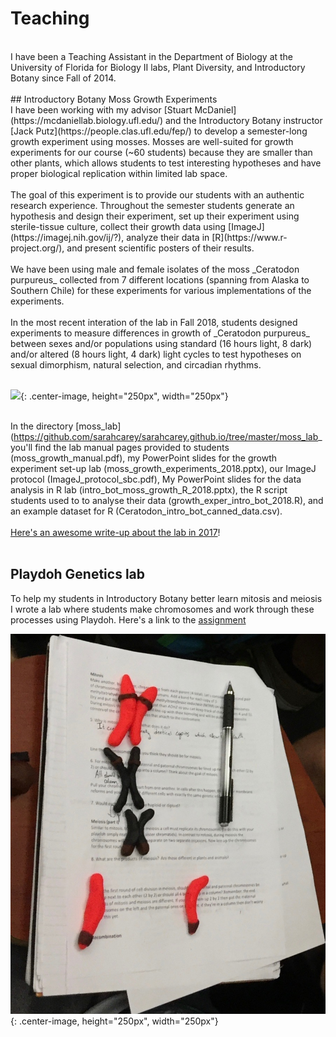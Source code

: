 # Teaching
<br/>
I have been a Teaching Assistant in the Department of Biology at the University of Florida for Biology II labs, Plant Diversity, and Introductory Botany since Fall of 2014. 
<br/><br/>
## Introductory Botany Moss Growth Experiments
<br/>
I have been working with my advisor [Stuart McDaniel](https://mcdaniellab.biology.ufl.edu/) and the Introductory Botany instructor [Jack Putz](https://people.clas.ufl.edu/fep/) to develop a semester-long growth experiment using mosses. Mosses are well-suited for growth experiments for our course (~60 students) because they are smaller than other plants, which allows students to test interesting hypotheses and have proper biological replication within limited lab space. 
<br/><br/>
The goal of this experiment is to provide our students with an authentic research experience. Throughout the semester students generate an hypothesis and design their experiment, set up their experiment using sterile-tissue culture, collect their growth data using [ImageJ](https://imagej.nih.gov/ij/?), analyze their data in [R](https://www.r-project.org/), and present scientific posters of their results. 
<br/><br/>
We have been using male and female isolates of the moss _Ceratodon purpureus_ collected from 7 different locations (spanning from Alaska to Southern Chile) for these experiments for various implementations of the experiments.
<br/><br/>
In the most recent interation of the lab in Fall 2018, students designed experiments to measure differences in growth of _Ceratodon purpureus_ between sexes and/or populations using standard (16 hours light, 8 dark) and/or altered (8 hours light, 4 dark) light cycles to test hypotheses on sexual dimorphism, natural selection, and circadian rhythms. 
<br/><br/>

![](/moss_lab/R_lab.JPG){: .center-image, height="250px", width="250px"}<br/><br/>

In the directory [moss_lab](https://github.com/sarahcarey/sarahcarey.github.io/tree/master/moss_lab_ you'll find the lab manual pages provided to students (moss_growth_manual.pdf), my PowerPoint slides for the growth experiment set-up lab (moss_growth_experiments_2018.pptx), our ImageJ protocol (ImageJ_protocol_sbc.pdf), My PowerPoint slides for the data analysis in R lab (intro_bot_moss_growth_R_2018.pptx), the R script students used to to analyse their data (growth_exper_intro_bot_2018.R), and an example dataset for R (Ceratodon_intro_bot_canned_data.csv).
<br/><br/>
[Here's an awesome write-up about the lab in 2017](https://publications.clas.ufl.edu/ytori-magazine/ytori-spring-2018/lil-mosses/)!
<br/>
<br/>
## Playdoh Genetics lab
To help my students in Introductory Botany better learn mitosis and meiosis I wrote a lab where students make chromosomes and work through these processes using Playdoh. Here's a link to the [assignment](./playdoh_genetics.html)<br/>

![](/Images/playdoh_genetics.jpg){: .center-image, height="250px", width="250px"}<br/><br/>





